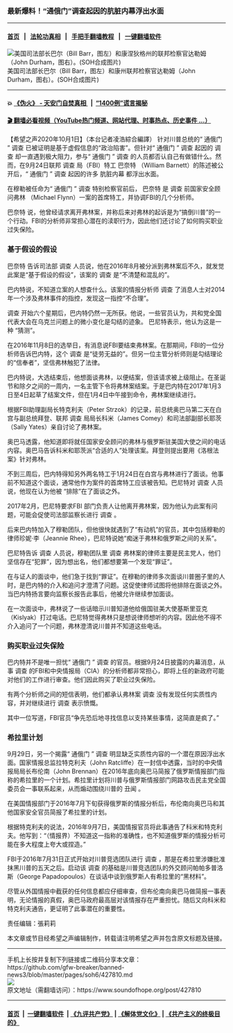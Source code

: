 ### 最新爆料！“通俄门”调查起因的肮脏内幕浮出水面
------------------------

#### [首页](https://github.com/gfw-breaker/banned-news3/blob/master/README.md) &nbsp;&nbsp;|&nbsp;&nbsp; [法轮功真相](https://github.com/begood0513/basic/blob/master/README.md)  &nbsp;&nbsp;|&nbsp;&nbsp; [手把手翻墙教程](https://github.com/gfw-breaker/guides/wiki)  &nbsp;&nbsp;|&nbsp;&nbsp; [一键翻墙软件](https://github.com/gfw-breaker/nogfw/blob/master/README.md)  



<div><img alt="美国司法部长巴尔（Bill Barr，图左）和康涅狄格州的联邦检察官达勒姆（John Durham，图右）。(SOH合成图片)" src="https://img.soundofhope.org/2020-10/1601584544421.jpg"/>
<br/><figcaption class="caption">
 美国司法部长巴尔（Bill Barr，图左）和康州联邦检察官达勒姆（John Durham，图右）。(SOH合成图片)
</figcaption></div><hr/>

#### 💥 [《伪火》 - 天安门自焚真相 ](http://158.247.195.190:10000/videos/blog/weihuo.html)&nbsp; |&nbsp; [“1400例”谎言揭秘  ](http://158.247.195.190:10000/videos/blog/jiexi1400.html)

#### [ 🎬  翻墙必看视频（YouTube热门频道、网站代理、时事热点、历史事件 ...）](https://github.com/gfw-breaker/links/blob/master/banned.md)

<div><div class="Content__Wrapper sc-1bvya0-0 grZQxZ">
 <p class="meta-top">
  <span class="meta">
   【希望之声2020年10月1日】（本台记者凌浩綜合編譯）
  </span>
  针对川普总统的“
  <ok href="/term/9471">
   通俄门
  </ok>
  ”
  <ok href="/term/10199">
   调查
  </ok>
  已被证明是基于虚假信息的“政治陷害”。但针对“
  <ok href="/term/9471">
   通俄门
  </ok>
  ”
  <ok href="/term/10199">
   调查
  </ok>
  起因的
  <ok href="/term/10199">
   调查
  </ok>
  却一直遇到极大阻力，参与“
  <ok href="/term/9471">
   通俄门
  </ok>
  ”
  <ok href="/term/10199">
   调查
  </ok>
  的人员都否认自己有做错什么。然而，在9月24日联邦
  <ok href="/term/10199">
   调查
  </ok>
  局（FBI）特工
  <ok href="/term/388555">
   巴奈特
  </ok>
  （William Barnett）的陈述被公开后，“
  <ok href="/term/9471">
   通俄门
  </ok>
  ”
  <ok href="/term/10199">
   调查
  </ok>
  起因的许多
  <ok href="/term/388558">
   肮脏内幕
  </ok>
  都浮出水面。
 </p>
 <p>
  在穆勒被任命为“
  <ok href="/term/9471">
   通俄门
  </ok>
  ”
  <ok href="/term/10199">
   调查
  </ok>
  特别检察官前后，
  <ok href="/term/388555">
   巴奈特
  </ok>
  是
  <ok href="/term/10199">
   调查
  </ok>
  <ok href="/term/38412">
   前国家安全顾问弗林
  </ok>
  （Michael Flynn）一案的首席特工，并协调FBI的几个分析师。
 </p>
 <p>
  <ok href="/term/388555">
   巴奈特
  </ok>
  说，他曾经请求离开弗林案，并称后来对弗林的起诉是为“搞倒川普”的一个行动。FBI的分析师非常担心潜在的渎职行为，因此他们还讨论了如何购买职业过失保险。
 </p>
 <h3>
  基于假设的假设
 </h3>
 <p>
  <ok href="/term/388555">
   巴奈特
  </ok>
  告诉司法部
  <ok href="/term/10199">
   调查
  </ok>
  人员说，他在2016年8月被分派到弗林案后不久，就发觉此案是“基于假设的假设”，该案的
  <ok href="/term/10199">
   调查
  </ok>
  是“不清楚和混乱的”。
 </p>
 <div class="AD_Embed__Wrap-sc-1xslmin-0 igMuqX module desktop">
  <div>
  </div>
 </div>
 <p>
  巴内特说，不知道立案的人想查什么。该案的情报分析师
  <ok href="/term/10199">
   调查
  </ok>
  了消息人士对2014年一个涉及弗林事件的指控，发现这一指控“不合理”。
 </p>
 <p>
  <ok href="/term/10199">
   调查
  </ok>
  开始六个星期后，巴内特仍然一无所获。他说，一些官员认为，共和党全国代表大会在乌克兰问题上的微小变化是勾结的迹象。 巴尼特表示，他认为这是一种 “猜测”。
 </p>
 <p>
  在2016年11月8日的选举日，有消息说FBI要结束弗林案。在那期间，FBI的一位分析师告诉巴内特，这个
  <ok href="/term/10199">
   调查
  </ok>
  是“徒劳无益的”。但另一位主管分析师则是勾结理论的“信奉者”，坚信弗林触犯了法律。
 </p>
 <p>
  巴内特说，大选结束后，他想面谈弗林，以便结案，但该请求被上级阻止。在圣诞节和除夕之间的一周内，一名主管下令将弗林案结案。于是巴内特在2017年1月3日至4日起草了结案文件，但在1月4日中午接到命令，弗林案继续进行。
 </p>
 <p>
  根据FBI助理副局长特克利夫（Peter Strzok）的记录，前总统奥巴马第二天在白宫与副总统拜登、联邦
  <ok href="/term/10199">
   调查
  </ok>
  局局长科米（James Comey）和司法部副部长耶茨（Sally Yates）亲自讨论了弗林案。
 </p>
 <p>
  奥巴马透露，他知道即将就任国家安全顾问的弗林与俄罗斯驻美国大使之间的电话内容。奥巴马告诉科米和耶茨派“合适的人”处理该案。拜登则提出要用《洛根法案》针对弗林。
 </p>
 <p>
  不到三周后，巴内特得知另外两名特工于1月24日在白宫与弗林进行了面谈。他事前不知道这个面谈，通常他作为案件的首席特工应该被告知。巴尼特对
  <ok href="/term/10199">
   调查
  </ok>
  人员说，他现在认为他被 “排除”在了面谈之外。
 </p>
 <p>
  2017年2月，巴尼特要求FBI 部门负责人让他离开弗林案，因为他认为此案有问题，可能会促使司法部监察长进行
  <ok href="/term/10199">
   调查
  </ok>
  。
 </p>
 <p>
  后来巴内特加入了穆勒团队，但他很快就遇到了“有动机”的官员，其中包括穆勒的律师珍妮·李（Jeannie Rhee），巴尼特说她“痴迷于弗林和俄罗斯之间的关系”。
 </p>
 <p>
  巴尼特告诉
  <ok href="/term/10199">
   调查
  </ok>
  人员说，穆勒团队里
  <ok href="/term/10199">
   调查
  </ok>
  弗林案的律师主要是民主党人，他们坚信存在“犯罪”，因为想出名，他们都想要第一个发现“罪证”。
 </p>
 <p>
  在与证人的面谈中，他们急于找到“罪证”。在穆勒的律师多次面谈川普圈子里的人时，是巴内特的介入和追问才澄清了问题。这促使律师试图将他排除在面谈之外。当巴内特扬言要向监察长报告此事后，他被允许继续参加面谈。
 </p>
 <p>
  在一次面谈中，弗林说了一些话暗示川普知道他给俄国驻美大使基斯里亚克（Kislyak）打过电话。巴尼特觉得弗林只是想说律师想听的内容。因此他不得不介入追问了一个问题，弗林澄清说川普并不知道这些电话。
 </p>
 <h3>
  购买职业过失保险
 </h3>
 <p>
  巴内特并不是唯一担忧“
  <ok href="/term/9471">
   通俄门
  </ok>
  ”
  <ok href="/term/10199">
   调查
  </ok>
  的官员。根据9月24日披露的内幕消息，从事
  <ok href="/term/10199">
   调查
  </ok>
  的FBI和中央情报局（CIA）的分析师都非常担心，即将上任的新政府可能对他们的工作进行审查。他们因此购买了职业过失保险。
 </p>
 <p>
  有两个分析师之间的短信表明，他们都承认弗林案
  <ok href="/term/10199">
   调查
  </ok>
  没有发现任何实质性内容，并对继续进行
  <ok href="/term/10199">
   调查
  </ok>
  表示愤慨。
 </p>
 <p>
  其中一位写道，FBI官员“争先恐后地寻找信息以支持某些事情，这简直是疯了。”
 </p>
 <h3>
  希拉里计划
 </h3>
 <p>
  9月29日，另一个揭露“
  <ok href="/term/9471">
   通俄门
  </ok>
  ”
  <ok href="/term/10199">
   调查
  </ok>
  明显缺乏实质性内容的一个潜在原因浮出水面。国家情报总监拉特克利夫（John Ratcliffe）在一封信中透露，当时的中央情报局局长布伦南（John Brennan）在2016年底向奥巴马简报了俄罗斯情报部门指称的希拉里的一个计划。希拉里计划将川普与俄罗斯情报部门网路攻击民主党全国委员会一事联系起来，从而煽动围绕川普的
  <ok href="/term/14697">
   丑闻
  </ok>
  。
 </p>
 <div class="AD_Embed__Wrap-sc-1xslmin-0 igMuqX module desktop">
  <div>
  </div>
 </div>
 <p>
  在美国情报部门于2016年7月下旬获得俄罗斯的情报分析后，布伦南向奥巴马和其他国家安全官员简报了希拉里的计划。
 </p>
 <p>
  根据特克利夫的说法，2016年9月7日，美国情报官员将此事通告了科米和特克利夫。他写到：“（情报界）不知道这一指称的准确性，也不知道俄罗斯的情报分析可能在多大程度上夸大或捏造。”
 </p>
 <p>
  FBI于2016年7月31日正式开始对川普竞选团队进行
  <ok href="/term/10199">
   调查
  </ok>
  ，那是在希拉里涉嫌批准抹黑川普的五天之后。启动该
  <ok href="/term/10199">
   调查
  </ok>
  的基础是川普竞选团队的外交顾问帕帕多普洛斯（George Papadopoulos）在谈话中谈到俄罗斯人有希拉里的“黑材料”。
 </p>
 <p>
  尽管从外国情报中截获的任何信息都应仔细审查，但布伦南向奥巴马做简报一事表明，无论情报的真假，奥巴马政府最高层对该情报存在严重担忧。随后又向科米和特克利夫通告，更证明了此事潜在的重要性。
 </p>
 <p class="meta-btm">
  责任编辑：張莉莉
 </p>
 <p class="meta-btm">
  本文章或节目经希望之声编辑制作，转载请注明希望之声并包含原文标题及链接。
 </p>
</div>
</div>
<hr/>
手机上长按并复制下列链接或二维码分享本文章：<br/>
https://github.com/gfw-breaker/banned-news3/blob/master/pages/soh6/427810.md <br/>
<a href='https://github.com/gfw-breaker/banned-news3/blob/master/pages/soh6/427810.md'><img src='https://github.com/gfw-breaker/banned-news3/blob/master/pages/soh6/427810.md.png'/></a> <br/>
原文地址（需翻墙访问）：https://www.soundofhope.org/post/427810


------------------------
#### [首页](https://github.com/gfw-breaker/banned-news3/blob/master/README.md) &nbsp;|&nbsp; [一键翻墙软件](https://github.com/gfw-breaker/nogfw/blob/master/README.md) &nbsp;| [《九评共产党》](https://github.com/gfw-breaker/9ping.md/blob/master/README.md#九评之一评共产党是什么) | [《解体党文化》](https://github.com/gfw-breaker/jtdwh.md/blob/master/README.md) | [《共产主义的终极目的》](https://github.com/gfw-breaker/gczydzjmd.md/blob/master/README.md)


<img src='http://gfw-breaker.win/banned-news3/pages/soh6/427810.md' width='0px' height='0px'/>